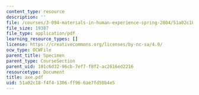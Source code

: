 ```yaml
---
content_type: resource
description: ''
file: /courses/3-094-materials-in-human-experience-spring-2004/51a02c18f4f41306ff966ae7fd50b4e5_axe.pdf
file_size: 19307
file_type: application/pdf
learning_resource_types: []
license: https://creativecommons.org/licenses/by-nc-sa/4.0/
ocw_type: OCWFile
parent_title: Specimen
parent_type: CourseSection
parent_uid: 101c6d32-96cb-7ef7-f8f2-ac2616ed2216
resourcetype: Document
title: axe.pdf
uid: 51a02c18-f4f4-1306-ff96-6ae7fd50b4e5
---
```

